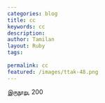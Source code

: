 ```yaml
---
categories: blog
title: cc
keywords: cc
description: 
author: Tamilan
layout: Ruby
tags: 
 
permalink: cc
featured: /images/ttak-48.png
---
```

  
இருநூறு, 200  

